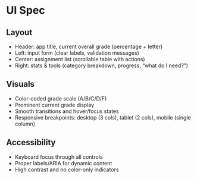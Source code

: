 # UI Spec

## Layout
- Header: app title, current overall grade (percentage + letter)
- Left: input form (clear labels, validation messages)
- Center: assignment list (scrollable table with actions)
- Right: stats & tools (category breakdown, progress, “what do I need?”)

## Visuals
- Color-coded grade scale (A/B/C/D/F)
- Prominent current grade display
- Smooth transitions and hover/focus states
- Responsive breakpoints: desktop (3 cols), tablet (2 cols), mobile (single column)

## Accessibility
- Keyboard focus through all controls
- Proper labels/ARIA for dynamic content
- High contrast and no color-only indicators
